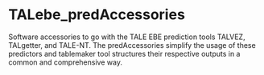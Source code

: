 # TALebe_predAccessories

Software accessories to go with the TALE EBE prediction tools TALVEZ, TALgetter, and TALE-NT. The predAccessories simplify the usage of these predictors and tablemaker tool structures their respective outputs in a common and comprehensive way.
